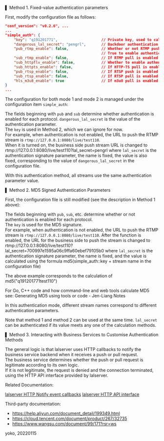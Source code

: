 ▌ Method 1. Fixed-value authentication parameters

First, modify the configuration file as follows:

```json
"conf_version": "v0.2.6", ...
...
"simple_auth": {
    "key": "q191201771",                    // Private key, used to calculate MD5 authentication parameters.
    "dangerous_lal_secret": "pengrl",       // Backdoor authentication parameter, all streams can be authenticated with this value.
    "pub_rtmp_enable": false,               // Whether or not RTMP push streams are enabled for authentication.
                                            // True to enable authentication, false to disable authentication.
    "sub_rtmp_enable": false,               // If RTMP pull is enabled or not.
    "sub_httpflv_enable": false,            // Whether to enable authentication for httpflv pulls.
    "sub_httpts_enable": false,             // If HTTP-TS pull is enabled or not.
    "pub_rtsp_enable": false,               // If RTSP push is enabled or not.
    "sub_rtsp_enable": false,               // If RTSP pull is enabled or not.
    "hls_m3u8_enable": true                 // If m3u8 pull is enabled or not.
}
...
```
The configuration for both mode 1 and mode 2 is managed under the configuration item `simple_auth`:

The fields beginning with `pub` and `sub` determine whether authentication is enabled for each protocol.
`dangerous_lal_secret` is the value of the authentication parameter.  
The `key` is used in Method 2, which we can ignore for now.  
For example, when authentication is not enabled, the URL to push the RTMP stream is `rtmp://127.0.0.1:8080/live/test110`.  
When it is turned on, the business side push stream URL is changed to
  rtmp://127.0.0.1:8080/live/test110?lal_secret=pengrl
where `lal_secret` is the authentication signature parameter, the name is fixed, the value is also fixed, corresponding to the value of `dangerous_lal_secret` in the configuration file.

With this authentication method, all streams use the same authentication parameter value.

▌ Method 2. MD5 Signed Authentication Parameters

First, the configuration file is still modified (see the description in Method 1 above):

The fields beginning with `pub`, `sub`, etc. determine whether or not authentication is enabled for each protocol.  
The `key` is used for the MD5 signature.  
For example, when authentication is not enabled, the URL to push the RTMP stream is `rtmp://127.0.0.1:8080/live/test110`.
After the function is enabled, the URL for the business side to push the stream is changed to
  rtmp://127.0.0.1:8080/live/test110?lal_secret=700997e1595a06c9ffa60ebef79105b0
where `lal_secret` is the authentication signature parameter, the name is fixed, and the value is calculated using the formula
  md5(simple_auth::key + stream name in the configuration file)

The above example corresponds to the calculation of
  md5("q191201771test110")

For Go, C++ code and how command-line and web tools calculate MD5 see: Generating MD5 using tools or code - Jen-Liang Notes

In this authentication mode, different stream names correspond to different authentication parameters.

Note that method 1 and method 2 can be used at the same time. `lal_secret` can be authenticated if its value meets any one of the calculation methods.

▌ Method 3. Interacting with Business Services to Customise Authentication Methods

The general logic is that lalserver uses HTTP callbacks to notify the business service backend when it receives a push or pull request.  
The business service determines whether the push or pull request is legitimate according to its own logic.  
If it is not legitimate, the request is denied and the connection terminated, using the HTTP API interface provided by lalserver.

Related Documentation:

[lalserver HTTP Notify event callbacks](HTTPNotify.md)
[lalserver HTTP API interface](HTTPAPI.md)

Third-party documentation:

- https://help.aliyun.com/document_detail/199349.html
- https://cloud.tencent.com/document/product/267/32735
- https://www.wangsu.com/document/99/171?rsr=ws

yoko, 20220115
